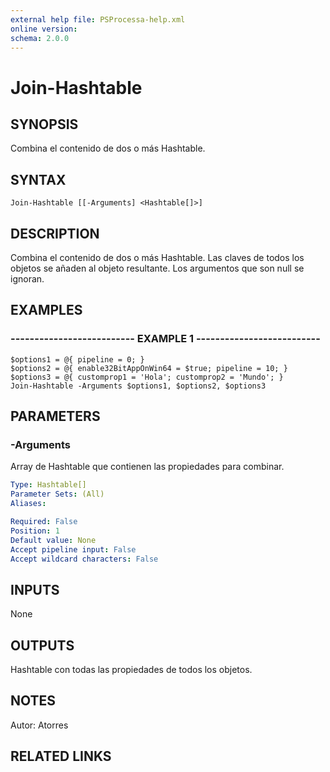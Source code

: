 ```yaml
---
external help file: PSProcessa-help.xml
online version: 
schema: 2.0.0
---
```


# Join-Hashtable

## SYNOPSIS
Combina el contenido de dos o más Hashtable.

## SYNTAX

```
Join-Hashtable [[-Arguments] <Hashtable[]>]
```

## DESCRIPTION
Combina el contenido de dos o más Hashtable.
Las claves de todos los objetos se añaden al objeto resultante. 
Los argumentos que son null se ignoran.

## EXAMPLES

### -------------------------- EXAMPLE 1 --------------------------
```
$options1 = @{ pipeline = 0; }
$options2 = @{ enable32BitAppOnWin64 = $true; pipeline = 10; }
$options3 = @{ customprop1 = 'Hola'; customprop2 = 'Mundo'; }
Join-Hashtable -Arguments $options1, $options2, $options3
```

## PARAMETERS

### -Arguments
Array de Hashtable que contienen las propiedades para combinar.

```yaml
Type: Hashtable[]
Parameter Sets: (All)
Aliases: 

Required: False
Position: 1
Default value: None
Accept pipeline input: False
Accept wildcard characters: False
```

## INPUTS

None

## OUTPUTS

Hashtable con todas las propiedades de todos los objetos.

## NOTES
Autor: Atorres

## RELATED LINKS

